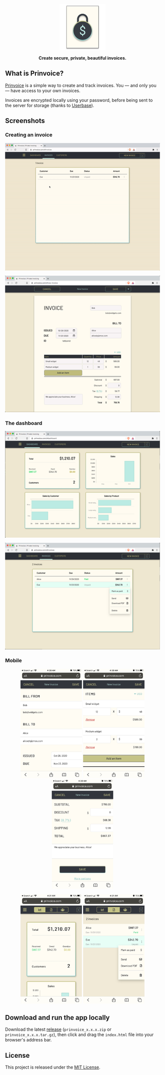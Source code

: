 <p align="center">
  <a href="https://prinvoice.com"><img src="./images/logo.svg" height="150" alt="Prinvoice"></a>
</p>

<p align="center">
  <b>Create secure, private, beautiful invoices.</b>
</p>

## What is Prinvoice?

[Prinvoice](https://prinvoice.com) is a simple way to create and track invoices. You — and only you — have access to your own invoices.

Invoices are encrypted locally using your password, before being sent to the server for storage (thanks to [Userbase](https://github.com/smallbets/userbase)).

## Screenshots

### Creating an invoice
<p align="center">
  <a href="https://prinvoice.com"><img src="./images/NewInvoiceDemo.gif" alt="Prinvoice"></a>
</p>

<p align="center">
  <img src="./images/NewInvoiceDesktop.png" alt="Prinvoice">
</p>

### The dashboard
<p align="center">
  <img src="./images/DashboardDesktop.png" alt="Prinvoice">
</p>

<p align="center">
  <img src="./images/InvoicesDesktop.png" alt="Prinvoice">
</p>

### Mobile
<p align="center">
  <img src="./images/NewInvoiceMobile1.jpg" width="200" alt="Prinvoice">
  <img src="./images/NewInvoiceMobile2.jpg" width="200" alt="Prinvoice">
  <img src="./images/NewInvoiceMobile3.jpg" width="200" alt="Prinvoice">
</p>

<p align="center">
  <img src="./images/DashboardMobile.jpg" width="200" alt="Prinvoice">
  <img src="./images/InvoicesMobile.jpg" width="200" alt="Prinvoice">
</p>

## Download and run the app locally

Download the latest [release](https://github.com/j-berman/prinvoice/releases) (`prinvoice_x.x.x.zip` or `prinvoice_x.x.x.tar.gz`), then click and drag the `index.html` file into your browser's address bar.

## License

This project is released under the [MIT License](LICENSE).
